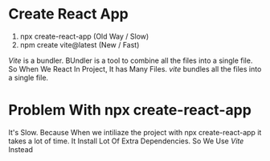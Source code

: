 
# Create React App
1. npx create-react-app <App Name> (Old Way / Slow)
2. npm create vite@latest (New / Fast)


*Vite* is a bundler. BUndler is a tool to combine all the files into a single file.
So When We React In Project, It has Many Files. *vite* bundles all the files into a single file.


#  Problem With npx create-react-app
It's Slow. Because When we intiliaze the project with npx create-react-app it takes a lot of time. It Install Lot Of Extra Dependencies.
So We Use *Vite* Instead

